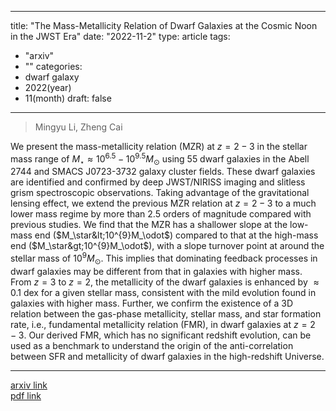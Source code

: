 
---
title: "The Mass-Metallicity Relation of Dwarf Galaxies at the Cosmic Noon in the JWST Era"
date: "2022-11-2"
type: article
tags:
  - "arxiv"
  - ""
categories:
  - dwarf galaxy
  - 2022(year)
  - 11(month)
draft: false
---

> Mingyu Li, Zheng Cai

We present the mass-metallicity relation (MZR) at $z=2-3$ in the stellar mass range of $M_\star\approx 10^{6.5}-10^{9.5}M_\odot$ using 55 dwarf galaxies in the Abell 2744 and SMACS J0723-3732 galaxy cluster fields. These dwarf galaxies are identified and confirmed by deep JWST/NIRISS imaging and slitless grism spectroscopic observations. Taking advantage of the gravitational lensing effect, we extend the previous MZR relation at $z=2-3$ to a much lower mass regime by more than 2.5 orders of magnitude compared with previous studies. We find that the MZR has a shallower slope at the low-mass end ($M_\star&lt;10^{9}M_\odot$) compared to that at the high-mass end ($M_\star&gt;10^{9}M_\odot$), with a slope turnover point at around the stellar mass of $10^9 M_\odot$. This implies that dominating feedback processes in dwarf galaxies may be different from that in galaxies with higher mass. From $z=3$ to $z=2$, the metallicity of the dwarf galaxies is enhanced by $\approx0.1$ dex for a given stellar mass, consistent with the mild evolution found in galaxies with higher mass. Further, we confirm the existence of a 3D relation between the gas-phase metallicity, stellar mass, and star formation rate, i.e., fundamental metallicity relation (FMR), in dwarf galaxies at $z=2-3$. Our derived FMR, which has no significant redshift evolution, can be used as a benchmark to understand the origin of the anti-correlation between SFR and metallicity of dwarf galaxies in the high-redshift Universe.

---

[arxiv link](https://arxiv.org/abs/2211.01382)  
[pdf link](https://arxiv.org/pdf/2211.01382)